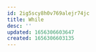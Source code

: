 ```yaml
---
id: 2ig5scy8h0v769alejr74jc
title: While
desc: ''
updated: 1656306603647
created: 1656306603135
---
```


